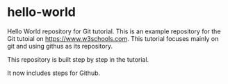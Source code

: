 # hello-world
Hello World repository for Git tutorial.
This is an example repository for the Git tutoial on https://www.w3schools.com.
This tutorial focuses mainly on git and using githus as its repository.

This repository is built step by step in the tutorial.

It now includes steps for Github.
